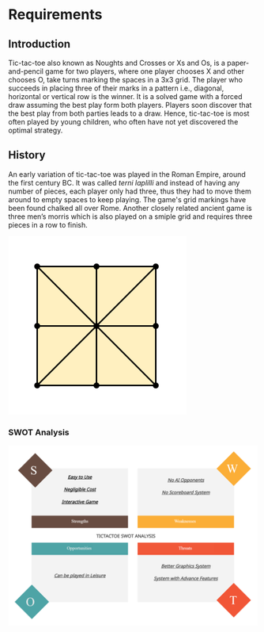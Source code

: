 # **Requirements**

## **Introduction**

Tic-tac-toe also known as Noughts and Crosses or Xs and Os, is a paper-and-pencil game for two players, where one player chooses X and other chooses O, take turns marking the spaces in a 3x3 grid. The player who succeeds in placing three of their marks in a pattern i.e., diagonal, horizontal or vertical row is the winner. It is a solved game with a forced draw assuming the best play form both players. Players soon discover that the best play from both parties leads to a draw. Hence, tic-tac-toe is most often played by young children, who often have not yet discovered the optimal strategy.

## **History**

An early variation of tic-tac-toe was played in the Roman Empire, around the first century BC. It was called *terni laplilli* and instead of having any number of pieces, each player only had three, thus they had to move them around to empty spaces to keep playing. The game's grid markings have been found chalked all over Rome. Another closely related ancient game is three men’s morris which is also played on a smiple grid and requires three pieces in a row to finish.

![Images](5_ImagesandVideos/three.png)

### **SWOT Analysis**

![SWOT](5_ImagesandVideos/SWOT.png)
